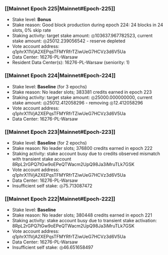 ### [[Mainnet Epoch 225|Mainnet#Epoch-225]]
* Stake level: **Bonus**
* Stake reason: Good block production during epoch 224: 24 blocks in 24 slots, 0% skip rate
* Staking activity: target stake amount: ◎103637.967782523, current stake amount: ◎25012.239056542 - reserve depleted
* Vote account address: q1phrX11VjA2XEPqsTFMYRfrTZiwUeG7HCVz3d6V5Ua
* Data Center: 16276-PL-Warsaw
* Resident Data Center(s): 16276-PL-Warsaw (seniority: 1)
### [[Mainnet Epoch 224|Mainnet#Epoch-224]]
* Stake level: **Baseline** (for 3 epochs)
* Stake reason: No leader slots; 383381 credits earned in epoch 223
* Staking activity: target stake amount: ◎25000.000000000, current stake amount: ◎25012.412058296 - removing ◎12.412058296
* Vote account address: q1phrX11VjA2XEPqsTFMYRfrTZiwUeG7HCVz3d6V5Ua
* Data Center: 16276-PL-Warsaw
### [[Mainnet Epoch 223|Mainnet#Epoch-223]]
* Stake level: **Baseline** (for 2 epochs)
* Stake reason: No leader slots; 376800 credits earned in epoch 222
* Staking activity: stake account busy due to credits observed mismatch with transient stake account 8RpL2rGPQ7tGw9oEPeQTWacm2UpQ98Ja3iMruTLk7GSK
* Vote account address: q1phrX11VjA2XEPqsTFMYRfrTZiwUeG7HCVz3d6V5Ua
* Data Center: 16276-PL-Warsaw
* Insufficient self stake: ◎75.713087472
### [[Mainnet Epoch 222|Mainnet#Epoch-222]]
* Stake level: **Baseline**
* Stake reason: No leader slots; 380448 credits earned in epoch 221
* Staking activity: stake account busy due to transient stake activation: 8RpL2rGPQ7tGw9oEPeQTWacm2UpQ98Ja3iMruTLk7GSK
* Vote account address: q1phrX11VjA2XEPqsTFMYRfrTZiwUeG7HCVz3d6V5Ua
* Data Center: 16276-PL-Warsaw
* Insufficient self stake: ◎46.651658497